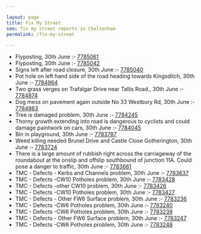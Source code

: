 ```yaml
---

layout: page
title: Fix My Street
seo: fix my street reports in Cheltenham
permalink: /fix-my-street

---
```


<!-- fix_marker starts -->

- Flyposting, 30th June :- [7785061](https://www.fixmystreet.com/report/7785061)
- Flyposting, 30th June :- [7785042](https://www.fixmystreet.com/report/7785042)
- Signs left after road closure, 30th June :- [7785040](https://www.fixmystreet.com/report/7785040)
- Pot hole on left hand side of the road heading towards Kingsditch, 30th June :- [7784964](https://www.fixmystreet.com/report/7784964)
- Two grass verges on Trafalgar Drive near Tallis Road., 30th June :- [7784874](https://www.fixmystreet.com/report/7784874)
- Dog mess on pavement again outside No 33 Westbury Rd, 30th June :- [7784863](https://www.fixmystreet.com/report/7784863)
- Tree is damaged problem, 30th June :- [7784245](https://www.fixmystreet.com/report/7784245)
- Thorny growth extending into road is dangerous to cyclists and could damage paintwork on cars, 30th June :- [7784045](https://www.fixmystreet.com/report/7784045)
- Bin in playground, 30th June :- [7783787](https://www.fixmystreet.com/report/7783787)
- Weed killing needed Brunel Drive and Castle Close Gotherington, 30th June :- [7783724](https://www.fixmystreet.com/report/7783724)
- There is a large amount of rubbish right across the carriageway of the roundabout at the onslip and offslip southbound of junction 11A. Could pose a danger to traffic, 30th June :- [7783661](https://www.fixmystreet.com/report/7783661)
- TMC - Defects - Kerbs and Channels problem, 30th June :- [7783637](https://www.fixmystreet.com/report/7783637)
- TMC - Defects -CW10 Potholes problem, 30th June :- [7783428](https://www.fixmystreet.com/report/7783428)
- TMC - Defects -other CW10 problem, 30th June :- [7783426](https://www.fixmystreet.com/report/7783426)
- TMC - Defects -CW10 Potholes problem, 30th June :- [7783427](https://www.fixmystreet.com/report/7783427)
- TMC - Defects - Other FW6  Surface problem, 30th June :- [7783236](https://www.fixmystreet.com/report/7783236)
- TMC - Defects -CW6 Potholes  problem, 30th June :- [7783240](https://www.fixmystreet.com/report/7783240)
- TMC - Defects -CW6 Potholes  problem, 30th June :- [7783239](https://www.fixmystreet.com/report/7783239)
- TMC - Defects - Other FW6  Surface problem, 30th June :- [7783247](https://www.fixmystreet.com/report/7783247)
- TMC - Defects -CW6 Potholes  problem, 30th June :- [7783248](https://www.fixmystreet.com/report/7783248)

<!-- fix_marker ends -->